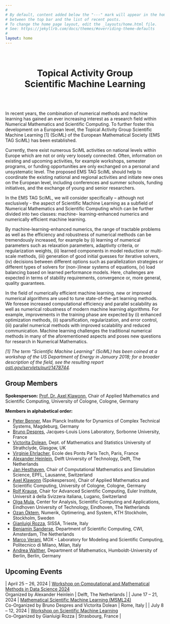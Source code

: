 ```yaml
---
#
# By default, content added below the "---" mark will appear in the home page
# between the top bar and the list of recent posts.
# To change the home page layout, edit the _layouts/home.html file.
# See: https://jekyllrb.com/docs/themes/#overriding-theme-defaults
#
layout: home
---
```


<div class="text-block emstagsciml">
	<br/>
	<center><h1>Topical Activity Group<br/> Scientific Machine Learning</h1></center>
	<br/>
</div>

<br/>

In recent years, the combination of numerical methods and machine learning has gained an ever increasing interest as a research field within Numerical Mathematics and Scientific Computing. To further foster this development on a European level, the Topical Activity Group Scientific Machine Learning [1] (SciML) of the European Mathematical Society (EMS TAG SciML) has been established. 

Currently, there exist numerous SciML activities on national levels within Europe which are not or only very loosely connected. Often, information on existing and upcoming activities, for example workshops, semester programs, or funding opportunities are only exchanged on a personal and unsystematic level. The proposed EMS TAG SciML should help to coordinate the existing national and regional activities and initiate new ones on the European level, including conferences and summer schools, funding initiatives, and the exchange of young and senior researchers.

In the EMS TAG SciML, we will consider specifically – although not exclusively - the aspect of Scientific Machine Learning as a subfield of Numerical Mathematics and Scientific Computing which can be further divided into two classes: machine- learning-enhanced numerics and numerically efficient machine learning.

By machine-learning-enhanced numerics, the range of tractable problems as well as the efficiency and robustness of numerical methods can be tremendously increased, for example by (i) learning of numerical parameters such as relaxation parameters, adaptivity criteria, or regularization weights, (ii) learned components in model reduction or multi-scale methods, (iii) generation of good initial guesses for iterative solvers, (iv) decisions between different options such as parallelization strategies or different types of solvers for (non-)linear systems of equations, (v) load balancing based on learned performance models. Here, challenges are expected in terms of stability requirements, convergence or, more general, quality guarantees.

In the field of numerically efficient machine learning, new or improved numerical algorithms are used to tune state-of-the-art learning methods. We foresee increased computational efficiency and parallel scalability as well as numerical robustness of modern machine learning algorithms. For example, improvements in the training phase are expected by (i) enhanced optimization methods, (ii) sparsification, regularization, and error control, (iii) parallel numerical methods with improved scalability and reduced communication. Machine learning challenges the traditional numerical methods in many of the aforementioned aspects and poses new questions for research in Numerical Mathematics.

<i>[1] The term “Scientific Machine Learning” (SciML) has been coined at a workshop of the US Department of Energy in January 2018; for a broader description of the field, see the resulting report [osti.gov/servlets/purl/1478744](https://www.osti.gov/servlets/purl/1478744).</i>

## Group Members

<b>Spokesperson:</b> [Prof. Dr. Axel Klawonn](mailto:axel.klawonn@uni-koeln.de), Chair of Applied Mathematics and Scientific Computing, University of Cologne, Cologne, Germany

<b>Members in alphabetical order:</b>

* [Peter Benner](mailto:benner@mpi-magdeburg.mpg.de), Max Planck Institute for Dynamics of Complex Technical Systems, Magdeburg, Germany
* [Bruno Despres](mailto:bruno.despres@sorbonne-universite.fr), Jacques-Louis Lions Laboratory, Sorbonne University, France
* [Victorita Dolean](mailto:victorita.dolean@strath.ac.uk), Dept. of Mathematics and Statistics University of Strathclyde, Glasgow, UK
* [Virginie Ehrlacher](mailto:virginie.ehrlacher@enpc.fr), Ecole des Ponts Paris Tech, Paris, France
* [Alexander Heinlein](mailto:a.heinlein@tudelft.nl), Delft University of Technology, Delft, The Netherlands
* [Jan Hesthaven](mailto:jan.hesthaven@epfl.ch), Chair of Computational Mathematics and Simulation Science, EPFL, Lausanne, Switzerland
* [Axel Klawonn](mailto:axel.klawonn@uni-koeln.de) (Spokesperson), Chair of Applied Mathematics and Scientific Computing, University of Cologne, Cologne, Germany
* [Rolf Krause](mailto:rolf.krause@usi.ch), Chair for Advanced Scientific Computing, Euler Institute, Universit á della Svizzera italiana, Lugano, Switzerland
* [Olga Mula](mailto:o.mula@tue.nl), Center for Analysis, Scientific Computing and Applications, Eindhoven University of Technology, Eindhoven, The Netherlands
* [Ozan Öktem](mailto:ozan@kth.se), Numerik, Optimering, and System, KTH Stockholm, Stockholm, Sweden
* [Gianluigi Rozza](mailto:grozza@sissa.it), SISSA, Trieste, Italy
* [Benjamin Sanderse](mailto:b.sanderse@cwi.nl), Department of Scientific Computing, CWI, Amsterdam, The Netherlands
* [Marco Verani](mailto:marco.verani@polimi.it), MOX - Laboratory for Modeling and Scientific Computing, Politecnico di Milano, Milan, Italy
* [Andrea Walther](mailto:andrea.walther@math.hu-berlin.de), Department of Mathematics, Humboldt-University of Berlin, Berlin, Germany

## Upcoming Events

| April 25 – 26, 2024 | <a href="https://searhein.github.io/gamm-cominds-2024/" target="_blank">Workshop on Computational and Mathematical Methods in Data Science 2024</a> <br/> Organized by Alexander Heinlein | Delft, The Netherlands |
| June 17 – 21, 2024 | <a href="https://indico.sissa.it/event/107/" target="_blank">Mathematical Scientific Machine Learning (MSML24)</a> <br/> Co-Organized by Bruno Despres and Victorita Dolean | Rome, Italy |
| July 8 – 12, 2024 | <a href="https://irma.math.unistra.fr/~micheldansac/SciML2024/" target="_blank">Workshop on Scientific Machine Learning</a> <br/> Co-Organized by Gianluigi Rozza | Strasbourg, France |
